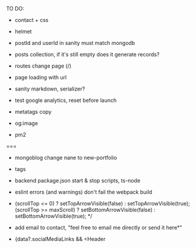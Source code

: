 TO DO:

- contact + css
- helmet
- postId and userId in sanity must match mongodb
- posts collection, if it's still empty does it generate records?

- routes change page (/)
- page loading with url

- sanity markdown, serializer?

- test google analytics, reset before launch
- metatags copy
- og:image

- pm2

===

- mongoblog change nane to new-portfolio

- tags

- backend package.json start & stop scripts, ts-node

- eslint errors (and warnings) don't fail the webpack build

- (scrollTop <= 0) ? setTopArrowVisible(false) : setTopArrowVisible(true);
(scrollTop >= maxScroll) ? setBottomArrowVisible(false) : setBottomArrowVisible(true);
*/

- add email to contact, "feel free to email me directly or send it here*"

- {data?.socialMediaLinks && <Header